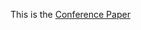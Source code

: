 This is the [Conference Paper](https://people.eecs.berkeley.edu/~nirkhe/talks/ma10presentation2.pdf)